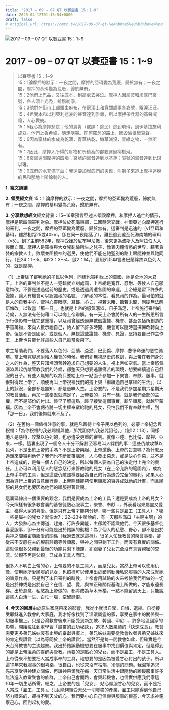 ```yaml
---
title: "2017 – 09 – 07 QT 以賽亞書 15：1~9"
date: 2025-04-12T01:15:54+0800
draft: false
# original_url: https://cmtc.tw/2017-09-07-qt-%e4%bb%a5%e8%b3%bd%e4%ba%9e%e6%9b%b8-15%ef%bc%9a19
---
```


![2017 – 09 – 07 QT 以賽亞書 15：1\~9](/images/qt.jpg   "2017 – 09 – 07 QT 以賽亞書 15：1\~9")

# 2017 – 09 – 07 QT 以賽亞書 15：1\~9

> 以賽亞書 15：1\~9  
> 15：1論摩押的默示：一夜之間，摩押的亞珥變為荒廢，歸於無有；一夜之間，摩押的基珥變為荒廢，歸於無有。  
> 15：2他們上巴益，又往底本，到高處去哭泣。摩押人因尼波和米底巴哀號，各人頭上光禿，鬍鬚剃淨。  
> 15：3他們在街市上都腰束麻布，在房頂上和寬闊處俱各哀號，眼淚汪汪。  
> 15：4希實本和以利亞利悲哀的聲音達到雅雜，所以摩押帶兵器的高聲喊嚷，人心戰兢。  
> 15：5我心為摩押悲哀；他的貴冑（或譯：逃民）逃到瑣珥，到伊基拉施利施亞。他們上魯希坡，隨走隨哭。在何羅念的路上，因毀滅舉起哀聲。  
> 15：6因為寧林的水成為乾涸，青草枯乾，嫩草滅沒，青綠之物，一無所有。  
> 15：7因此，摩押人所得的財物和所積蓄的都要運過柳樹河。  
> 15：8哀聲遍聞摩押的四境；哀號的聲音達到以基蓮；哀號的聲音達到比珥以琳。  
> 15：9底們的水充滿了血；我還要加增底們的災難，叫獅子來追上摩押逃脫的民和那地上所餘剩的人。

**1.** **經文誦讀**

**2.** **領受經文**賽 15：1 論摩押的默示：一夜之間，摩押的亞珥變為荒廢，歸於無有；一夜之間，摩押的基珥變為荒廢，歸於無有。

**3. 分享默想經文**經文背景：15\~16章預言亞述人傾毀摩押，和摩押人逃亡的情形，摩押是第四個審判對象。摩押位於死海東部，二國時常交戰。神借亞述向摩押進行的審判，一夜之間，摩押的亞珥變為荒廢，歸於無有。這審判是迅速的（v1亞珥和基珥，雖然相距25或40km，卻在同一夜陷落了），難民逃到遠至死海南端的瑣珥（v5）。到了主前582年，摩押受挫於尼布甲尼撒，後來更為波斯人及阿拉伯人入侵而亡國。摩押人是羅得與大女兒亂倫所生之兒子，豫表肉體情慾的世界，藉著貪婪的宗教人士，敗壞並阻撓神的選民，使他們不能在祂聖別的路上跟隨神並與祂同行。（民24：1～5、申23：3～4、啟2：14。）雇用外邦申言者巴蘭絆跌以色列人的，就是摩押。

（1）上帝除了審判祂的子民以色列，同樣也審判世上的萬國，祂是全地的大君王。上帝的審判並不是人一犯錯就立刻處罰，上帝總是寬容、忍耐、等候人自己願意悔改。不管是透過從前的歷史，或是透過周遭各國的命運，上帝總是留下許多的證據，讓人有機會可以認識祂的名號、了解祂的本性、看見祂的作為。最可怕的就是人的自我中心，使得心靈眼瞎、耳聾、心亡，視若未睹、聽若未聞、剛硬無法醒悟悔改。以致當「那一日」，也就是上帝的怒氣漲溢，日子滿足，上帝施行審判的時候，人無法有任何藉口可以向上帝辯解。有一天上帝會將所有人的一生所思所言所行像影帶一樣完整重播，以及祂曾經透過無數個證據、機會、甚至包括所創造的宇宙萬物，來向人啟示祂自己，給人留下許多時間、機會可以隨時選擇悔改轉向上帝。但是不管是國家，或是個人，無視這些證據、機會、見證，堅持要自己作主作王，上帝也只能允許這些人自己擔當後果了。

求主幫助我們，不要落入以色列、亞蘭、亞述、巴比倫、摩押…悲慘命運的惡性循環。當上帝寬容忍耐給人機會的時候，我們卻無視歷史的教訓，與上帝在我們身旁之人的作為，整天只知埋頭苦幹追求自己想要的人生，視上帝如空氣。當上帝怒氣漲溢興起仇敵管教我們的時候，卻整天只想要逃離痛苦的環境，想要繼續過自己舒服的日子。有些人無知的以為只要給上帝一點面子參加一下聚會、奉獻、服事，就很對得起上帝了，順便再叫上帝祝福我們的擺上與「繼續過自己掌權的生活」。以上的狀況，全部都是無知、都是愚昧人生。上帝要的，不是我們參加星期六星期天的教會活動，再加一些奉獻就滿足了，上帝要的，只有一樣，就是我們全部的主權，而不是部份的付出。趁早了解這點，趁早接受這個事實，趁早順服，就越早蒙福。因為上帝不會虧待將一切主權奉獻給祂的兒女，只怕我們不肯奉獻主權，到「那一日」，我們後悔就來不及了。

（2）在舊約一個值得注意的事，就是凡善待上帝子民以色列的，必蒙上帝紀念與祝福：「為你祝福的我必賜福與他，那咒詛你的我必咒詛他。」（創12：13），同樣地凡是惡待、攻擊以色列的，也必遭受更重的審判。就像亞述、巴比倫、摩押、亞東…一樣。這裏出現了一個令人十分不解甚至容易叫人絆倒的事：這些仇敵攻擊以色列，不是出於上帝的手嗎？不是上帝興起、上帝激動、上帝的旨意嗎？為什麼反過頭來要審判他們？我們也不斷反覆講過，人心發出惡念，或是決心作惡，並不是上帝造成的，是每一個人自己的決定，所以每個人要為自己的決定付上完全的責任。上帝可以利用惡人的惡念惡行來管教祂的兒女（在上帝允許的範圍內），成為上帝手中的工具，但是這些仇敵照樣要因為自己的行為遭受完全的審判。如果人心因為遵行上帝的旨意而行善，上帝照樣能夠使用順服的百姓成就祂的計畫，而且順服的兒女們也要因為他們的順服得著賞賜。

這裏延伸出一個重要的觀念，我們是要成為上帝的工具？還是要成為上帝的兒女？今天照樣有很多教會裏的基督徒熱心服事主，聚會、奉獻…，外表看起來屬靈又愛主，獲得大家的喜愛。但是只有上帝才能夠分辨，哪一些只是雇工（工具人）？哪一些是屬神的兒女？就像太7：22\~23中所說的，有一天那些滿口「主啊主啊」的人，大發熱心為主傳道、趕鬼、行許多異能，主卻說不認識他們。今天很多基督徒喜愛服事，卻十分有可能是出於錯誤的動機：為了個人的私慾、野心，卻不是出於與神之間親密順服愛的關係（我過去就是這樣）。很多人忙碌教會的聚會事奉，卻從來不安靜在主的腳前聆聽等候順服，與神之間只剩下工作，而沒有真實的關係。這就像很多父親到最後的功能只剩下賺錢，卻跟妻子兒女完全沒有真實親密的交流。父親不再是父親，已成為工具人而已。

很多人不明白上帝的心，上帝要的不是工具人，而是兒女。當然上帝可以使用仇敵、使用祂所愛順服的兒女，也照樣可以使用出於錯誤動機私慾服事的人來成就祂的旨意作為。只是到了末日審判的時候，上帝會用試驗的火來考驗我們所做的一切是出於神或是出於自己？在信、望、愛，與神正確關係基礎上所做的，才能永遠長存。出於惡意、私慾為上帝做的，都將成為草木禾楷，一點不能留到天上，只能說這些人白活一生、白忙一場，空留餘恨。

**4. 今天的回應**由於原生家庭帶來的影響，我從小就很自卑、自憐、退縮。自從接受耶穌進入教會的大家庭，我才好像找到了溫暖屬靈的家，享受在家中的關係與一切服事擺上。只是台灣教會後來不斷受到新加坡、韓國、印尼…，許多地區國家的影響，開始瘋狂到處學習「屬靈的武功秘訣」，追求人數業績的「快速成長」。教會需要更多弟兄姊妹沒有止境的奉獻與擺上，弟兄姊妹需要從教會牧者與弟兄姊妹來的肯定與讚賞（以為等同於上帝的讚賞）。當然不是每一間教會如此，但確實是今天台灣教會的主流趨勢。我出於錯誤動機想要在服事中找到價值與肯定，但是得到的卻是上帝溫柔的提醒與管教。祂要的是貼心的兒女，而不是雇工、不是工具人。上帝從來不想要把人當成事奉的工具，祂想要的是因為被愛甘心付出的孩子。所以這10年來我服事的很喜樂、很自由，也從來沒有枯竭、冷淡的問題。我渴望追求先來享受與神建立關係，再讓神帶領我在每一天日常生活中跟隨祂的腳蹤服事許多無法進入教堂聚會的族群，上帝自己會開路，會興起機會，也信實供應我們家這10年一切生活所需。總之，上帝要的是「兒女」．貼心順服甘心的兒女，而不是把人當成「雇工、工具」。兒女能夠領受天父一切豐盛的產業，雇工只能得到他自己努力賺來的，卻得不到天父的心。我們要小心自己信仰與服事的根基，今天求神鑑察己心，回到起初的愛。